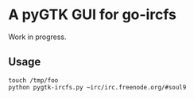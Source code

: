 A pyGTK GUI for go-ircfs
========================

Work in progress.

Usage
-----

    touch /tmp/foo
    python pygtk-ircfs.py ~irc/irc.freenode.org/#soul9

